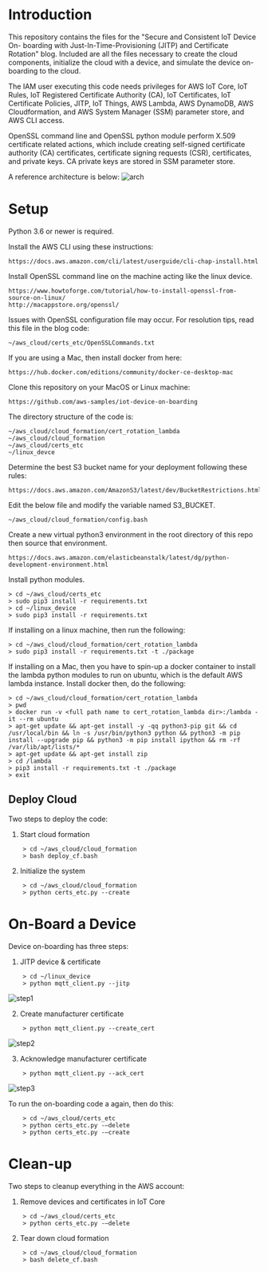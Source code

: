 # Introduction

This repository contains the files for the "Secure and Consistent IoT Device On-
boarding with Just-In-Time-Provisioning (JITP) and Certificate Rotation" blog. 
Included are all the files necessary to create the cloud components, initialize 
the cloud with a device, and simulate the device on-boarding to the cloud.

The IAM user executing this code needs privileges for AWS IoT Core, IoT Rules, 
IoT Registered Certificate Authority (CA), IoT Certificates, IoT Certificate 
Policies, JITP, IoT Things, AWS Lambda, AWS DynamoDB, AWS Cloudformation, and 
AWS System Manager (SSM) parameter store, and AWS CLI access.

OpenSSL command line and OpenSSL python module perform X.509 certificate related
actions, which include creating self-signed certificate authority (CA) 
certificates, certificate signing requests (CSR), certificates, and private keys. 
CA private keys are stored in SSM parameter store.

A reference architecture is below:
![arch](images/CrArch.png)

# Setup

Python 3.6 or newer is required.

Install the AWS CLI using these instructions:

```
https://docs.aws.amazon.com/cli/latest/userguide/cli-chap-install.html
```
Install OpenSSL command line on the machine acting like the linux device.

```
https://www.howtoforge.com/tutorial/how-to-install-openssl-from-source-on-linux/
http://macappstore.org/openssl/
```
Issues with OpenSSL configuration file may occur. For resolution tips, read this
file in the blog code:

```
~/aws_cloud/certs_etc/OpenSSLCommands.txt
```

If you are using a Mac, then install docker from here:

```
https://hub.docker.com/editions/community/docker-ce-desktop-mac
```
Clone this repository on your MacOS or Linux machine:

```
https://github.com/aws-samples/iot-device-on-boarding
```

The directory structure of the code is:

```
~/aws_cloud/cloud_formation/cert_rotation_lambda
~/aws_cloud/cloud_formation
~/aws_cloud/certs_etc
~/linux_devce
```
Determine the best S3 bucket name for your deployment following these rules:

```
https://docs.aws.amazon.com/AmazonS3/latest/dev/BucketRestrictions.html#bucketnamingrules
```

Edit the below file and modify the variable named S3_BUCKET.

```
~/aws_cloud/cloud_formation/config.bash
```

Create a new virtual python3 environment in the root directory of this repo then source 
that environment. 

```
https://docs.aws.amazon.com/elasticbeanstalk/latest/dg/python-development-environment.html
```
Install python modules. 


```
> cd ~/aws_cloud/certs_etc
> sudo pip3 install -r requirements.txt
> cd ~/linux_device
> sudo pip3 install -r requirements.txt
```

If installing on a linux machine, then run the following:

```
> cd ~/aws_cloud/cloud_formation/cert_rotation_lambda
> sudo pip3 install -r requirements.txt -t ./package
```

If installing on a Mac, then you have to spin-up a docker container to install the lambda python modules to run on ubuntu, which is the default AWS lambda instance. Install docker then, do the following:

```
> cd ~/aws_cloud/cloud_formation/cert_rotation_lambda
> pwd
> docker run -v <full path name to cert_rotation_lambda dir>:/lambda -it --rm ubuntu
> apt-get update && apt-get install -y -qq python3-pip git && cd /usr/local/bin && ln -s /usr/bin/python3 python && python3 -m pip install --upgrade pip && python3 -m pip install ipython && rm -rf /var/lib/apt/lists/* 
> apt-get update && apt-get install zip 
> cd /lambda
> pip3 install -r requirements.txt -t ./package
> exit
```

## Deploy Cloud

Two steps to deploy the code:
1) Start cloud formation

```
    > cd ~/aws_cloud/cloud_formation
    > bash deploy_cf.bash
```
2) Initialize the system

```
    > cd ~/aws_cloud/cloud_formation
    > python certs_etc.py --create
```

# On-Board a Device
Device on-boarding has three steps:

1) JITP device & certificate

```
    > cd ~/linux_device
    > python mqtt_client.py --jitp
```

![step1](images/CertRotationBlogCon1.png)

2) Create manufacturer certificate

```
    > python mqtt_client.py --create_cert
```

![step2](images/CertRotationBlogCon2.png)

3) Acknowledge manufacturer certificate

```
    > python mqtt_client.py --ack_cert
```

![step3](images/CertRotationBlogCon3.png)


To run the on-boarding code a again, then do this:

```
    > cd ~/aws_cloud/certs_etc
    > python certs_etc.py -—delete
    > python certs_etc.py -—create
```

# Clean-up
Two steps to cleanup everything in the AWS account:
1) Remove devices and certificates in IoT Core

```
    > cd ~/aws_cloud/certs_etc
    > python certs_etc.py -—delete
```
2) Tear down cloud formation

```
    > cd ~/aws_cloud/cloud_formation
    > bash delete_cf.bash
```

